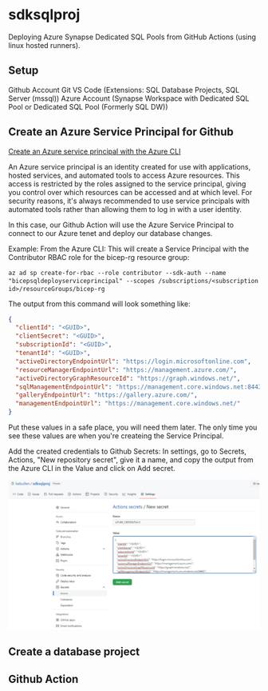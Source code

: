 # sdksqlproj

Deploying Azure Synapse Dedicated SQL Pools from GitHub Actions (using linux hosted runners).

## Setup
Github Account
Git
VS Code (Extensions: SQL Database Projects, SQL Server (mssql))
Azure Account (Synapse Workspace with Dedicated SQL Pool or Dedicated SQL Pool (Formerly SQL DW))

## Create an Azure Service Principal for Github

[Create an Azure service principal with the Azure CLI](https://docs.microsoft.com/en-us/cli/azure/create-an-azure-service-principal-azure-cli)

An Azure service principal is an identity created for use with applications, hosted services, and automated tools to access Azure resources. This access is restricted by the roles assigned to the service principal, giving you control over which resources can be accessed and at which level. For security reasons, it's always recommended to use service principals with automated tools rather than allowing them to log in with a user identity.

In this case, our Github Action will use the Azure Service Principal to connect to our Azure tenet and deploy our database changes.

Example:
From the Azure CLI:
This will create a Service Principal with the Contributor RBAC role for the bicep-rg resource group:
```
az ad sp create-for-rbac --role contributor --sdk-auth --name "bicepsqldeployserviceprincipal" --scopes /subscriptions/<subscription id>/resourceGroups/bicep-rg
```

The output from this command will look something like:
```json
{
  "clientId": "<GUID>",
  "clientSecret": "<GUID>",
  "subscriptionId": "<GUID>",
  "tenantId": "<GUID>",
  "activeDirectoryEndpointUrl": "https://login.microsoftonline.com",
  "resourceManagerEndpointUrl": "https://management.azure.com/",
  "activeDirectoryGraphResourceId": "https://graph.windows.net/",
  "sqlManagementEndpointUrl": "https://management.core.windows.net:8443/",
  "galleryEndpointUrl": "https://gallery.azure.com/",
  "managementEndpointUrl": "https://management.core.windows.net/"
}
```
Put these values in a safe place, you will need them later. The only time you see these values are when you're createing the Service Principal.

Add the created credentials to Github Secrets:
In settings, go to Secrets, Actions, "New repository secret", give it a name, and copy the output from the Azure CLI in the Value and click on Add secret.

<img src="./assets/github_2.jpg" alt="drawing" style="width:1000px;"/>

## Create a database project

## Github Action